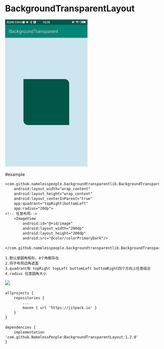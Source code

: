 BackgroundTransparentLayout
==============================================================

![](https://github.com/NamelessPeople/BackgroundTransparentLayout/blob/master/pic/shootscreen.jpg)

#example

    <com.github.namelesspeople.backgroundtransparentlib.BackgroundTransparentLayout
        android:layout_width="wrap_content"
        android:layout_height="wrap_content"
        android:layout_centerInParent="true"
        app:quadrant="topRight|bottomLeft"
        app:radius="20dp">
    <!-- 任意布局-->
        <ImageView
            android:id="@+id/image"
            android:layout_width="200dp"
            android:layout_height="200dp"
            android:src="@color/colorPrimaryDark"/>

    </com.github.namelesspeople.backgroundtransparentlib.BackgroundTransparentLayout>

	1.默认是圆角矩形，4个角都存在
	2.将子布局边角遮盖
	3.quadrant有 topRight topLeft bottomLeft bottomRight四个方向上任意组合
	4.radius 任意圆角大小

	
[![](https://www.jitpack.io/v/NamelessPeople/BackgroundTransparentLayout.svg)](https://www.jitpack.io/#NamelessPeople/BackgroundTransparentLayout)

	allprojects {
		repositories {
			...
			maven { url 'https://jitpack.io' }
		}
	}

	dependencies {
		implementation 'com.github.NamelessPeople:BackgroundTransparentLayout:1.2.0'
	}


